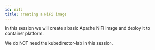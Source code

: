```yaml
---
id: nifi 
title: Creating a NiFi image
---
```


In this session we will create a basic Apache NiFi image and deploy it to container platform.

We do NOT need the kubedirector-lab in this session.

